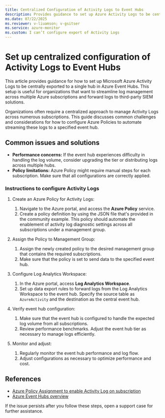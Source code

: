 ```yaml
---
title: Centralized Configuration of Activity Logs to Event Hubs
description: Provides guidance to set up Azure Activity Logs to be centrally exported to a single Event Hub.
ms.date: 07/22/2025
ms.reviewer: v-liuamson; v-gsitser
ms.service: azure-monitor
ms.custom: I can’t configure export of Activity Logs
---
```


# Set up centralized configuration of Activity Logs to Event Hubs

This article provides guidance for how to set up Microsoft Azure Activity Logs to be centrally exported to a single hub in Azure Event Hubs. This setup is useful for organizations that want to streamline log management across multiple Azure subscriptions and forward logs to third-party SIEM solutions.

Organizations often require a centralized approach to manage Activity Logs across numerous subscriptions. This guide discusses common challenges and considerations for how to configure Azure Policies to automate streaming these logs to a specified event hub.

## Common issues and solutions

- **Performance concerns:** If the event hub experiences difficulty in handling the log volume, consider upgrading the tier or distributing logs across multiple hubs.
- **Policy limitations:** Azure Policy might require manual steps for each subscription. Make sure that all configurations are correctly applied.

### Instructions to configure Activity Logs

1. Create an Azure Policy for Activity Logs:
   1. Navigate to the Azure portal, and access the **Azure Policy** service.
   1. Create a policy definition by using the JSON file that's provided in the community example. This policy should automate the enablement of activity log diagnostic settings across all subscriptions under a management group.

2. Assign the Policy to Management Group:
   1. Assign the newly created policy to the desired management group that contains the required subscriptions.
   1. Make sure that the policy is set to send data to the specified event hub.

3. Configure Log Analytics Workspace:
   1. In the Azure portal, access **Log Analytics Workspace**.
   1. Set up data export rules to forward logs from the Log Analytics Workspace to the event hub. Specify the source table as `AzureActivity` and the destination as the central event hub.

4. Verify event hub configuration:
   1. Make sure that the event hub is configured to handle the expected log volume from all subscriptions.
   1. Review performance benchmarks. Adjust the event hub tier as necessary to manage logs efficiently.

5. Monitor and adjust:
   1. Regularly monitor the event hub performance and log flow.
   1. Adjust configurations as necessary to optimize performance and cost.

## References

- [Azure Policy Assignment to enable Activity Log on subscription](https://techcommunity.microsoft.com/discussions/azure/policy-assignment-to-enable-activity-log-on-subscription/2471006)
- [Azure Event Hubs overview](/azure/event-hubs/event-hubs-about)

If the issue persists after you follow these steps, open a support case for further assistance.
